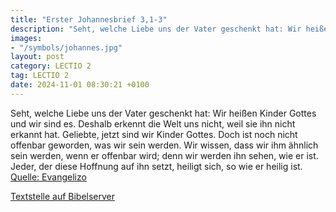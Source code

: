 ```yaml
---
title: "Erster Johannesbrief 3,1-3"
description: "Seht, welche Liebe uns der Vater geschenkt hat: Wir heißen Kinder Gottes und wir sind es. Deshalb erkennt die Welt uns nicht, weil sie ihn nicht erkannt hat. Geliebte, jetzt sind wir Kinder Gottes. Doch ist noch nicht offenbar geworden, was wir sein werden. Wir wissen, dass wir i...."
images:
- "/symbols/johannes.jpg"
layout: post
category: LECTIO 2
tag: LECTIO 2
date: 2024-11-01 08:30:21 +0100
---
```

Seht, welche Liebe uns der Vater geschenkt hat: Wir heißen Kinder Gottes und wir sind es. Deshalb erkennt die Welt uns nicht, weil sie ihn nicht erkannt hat.
Geliebte, jetzt sind wir Kinder Gottes. Doch ist noch nicht offenbar geworden, was wir sein werden. Wir wissen, dass wir ihm ähnlich sein werden, wenn er offenbar wird; denn wir werden ihn sehen, wie er ist.<!--more-->
Jeder, der diese Hoffnung auf ihn setzt, heiligt sich, so wie er heilig ist.<br>
[Quelle: Evangelizo](https://evangeliumtagfuertag.org/DE/gospel)

[Textstelle auf Bibelserver](https://www.bibleserver.com/EU/1.Johannes3,1-3)
